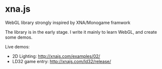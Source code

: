 # xna.js
WebGL library strongly inspired by XNA/Monogame framwork

The library is in the early stage. I write it mainly to learn WebGL, and create some demos.

Live demos:
* 2D Lighting: http://xnajs.com/examples/02/
* LD32 game entry: http://xnajs.com/ld32/release/
